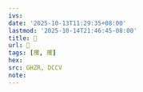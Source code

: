 ```yaml
---
ivs:
date: '2025-10-13T11:29:35+08:00'
lastmod: '2025-10-14T21:46:45-08:00'
title: 󰢏
url: 󰢏
tags: [攫, 攫]
hex: 
src: GHZR, DCCV
note:
---
```

